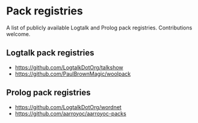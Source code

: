 # Pack registries
A list of publicly available Logtalk and Prolog pack registries. Contributions welcome.

## Logtalk pack registries
- https://github.com/LogtalkDotOrg/talkshow
- https://github.com/PaulBrownMagic/woolpack

## Prolog pack registries
- https://github.com/LogtalkDotOrg/wordnet
- https://github.com/aarroyoc/aarroyoc-packs
